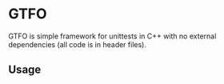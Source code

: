 GTFO
====

GTFO is simple framework for unittests in C++ with no external dependencies (all code is in header files).

Usage
-----

